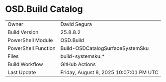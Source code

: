 ﻿# OSD.Build Catalog

| | |
|-|-|
| Owner | David Segura |
| Build Version | 25.8.8.2 |
| PowerShell Module | OSD.Build |
| PowerShell Function | Build-OSDCatalogSurfaceSystemSku |
| Files | build-systemsku.* |
| Build Workflow | GitHub Actions |
| Last Update | Friday, August 8, 2025 10:07:01 PM UTC |
